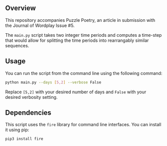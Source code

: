## Overview

This repository accompanies Puzzle Poetry, an article in submission with the Journal of Wordplay Issue #5.

The `main.py` script takes two integer time periods and computes a time-step that would allow for splitting the time periods into rearrangably similar sequences.

## Usage

You can run the script from the command line using the following command:

```bash
python main.py --days [5,2] --verbose False
```

Replace `[5,2]` with your desired number of days and `False` with your desired verbosity setting.

## Dependencies

This script uses the `fire` library for command line interfaces. You can install it using pip:

```bash
pip3 install fire
```
